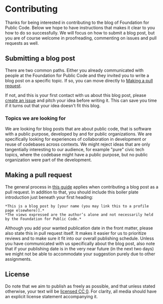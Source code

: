 # Contributing

Thanks for being interested in contributing to the blog of Foundation for Public Code.
Below we hope to have instructions that makes it clear to you how to do so successfully.
We will focus on how to submit a blog post, but you are of course welcome in proofreading, commenting on issues and pull requests as well.

## Submitting a blog post

There are two common paths. Either you already communicated with people at the Foundation for Public Code and they invited you to write a blog post on a specific topic. If so, you can move directly to [Making a pull request](#making-a-pull-request).

If not, and this is your first contact with us about this blog post, please [create an issue](https://github.com/publiccodenet/blog/issues/new/choose) and pitch your idea before writing it.
This can save you time if it turns out that your idea doesn't fit this blog.

### Topics we are looking for

We are looking for blog posts that are about public code, that is software with a public purpose, developed by and for public organizations.
We are specifically looking for experiences of collaboration in development or reuse of codebases across contexts.
We might reject ideas that are only tangentially interesting to our audience, for example "pure" civic tech topics, where the codebase might have a public purpose, but no public organization were part of the development.

## Making a pull request

The general process in [this guide](https://about.publiccode.net/activities/communication/blogging.html) applies when contributing a blog post as a pull request.
In addition to that, you should include this boiler plate introduction just beneath your first heading:

```
*This is a blog post by [your name (you may link this to a profile page elsewhere)].*
*The views expressed are the author’s alone and not necessarily held by the Foundation for Public Code.*
```

Although you add your wanted publication date in the front matter, please also state this in pull request itself.
It makes it easier for us to prioritize reviews and to make sure it fit into our overall publishing schedule.
Unless you have communicated with us specifically about the blog post, also note that if your publishing date is in the very near future (in the next two days) we might not be able to accommodate your suggestion purely due to other assignments.

## License

Do note that we aim to publish as freely as possible, and that unless stated otherwise, your text will be [licensed CC 0](LICENSE.md).
For clarity, all media should have an explicit license statement accompanying it.
